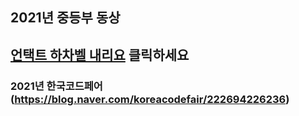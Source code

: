 ## 2021년 중등부 동상
## [언택트 하차벨 내리요](https://muz.so/2021중등부대상) 클릭하세요
### 2021년 한국코드페어(https://blog.naver.com/koreacodefair/222694226236)
